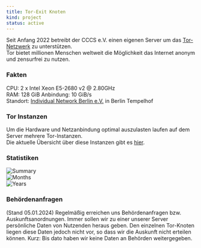 ```yaml
---
title: Tor-Exit Knoten
kind: project
status: active
---
```

Seit Anfang 2022 betreibt der CCCS e.V. einen eigenen Server um das [Tor-Netzwerk](https://www.torproject.org/de/) zu unterstützen.   
Tor bietet millionen Menschen weltweit die Möglichkeit das Internet anonym und zensurfrei zu nutzen.

### Fakten
CPU: 2 x Intel Xeon E5-2680 v2 @ 2.80GHz   
RAM: 128 GiB
Anbindung: 10 GiB/s   
Standort: [Individual Network Berlin e.V.](https://in-berlin.de/provider/colo.html) in Berlin Tempelhof

### Tor Instanzen
Um die Hardware und Netzanbindung optimal auszulasten laufen auf dem Server mehrere Tor-Instanzen.   
Die aktuelle Übersicht über diese Instanzen gibt es [hier](https://metrics.torproject.org/rs.html#search/CCCStuttgartBer).

### Statistiken
![Summary](https://exit-inberlin-static.leibfarth.org/summary.png)   
![Months](https://exit-inberlin-static.leibfarth.org/months.png)   
![Years](https://exit-inberlin-static.leibfarth.org/years.png)

### Behördenanfragen
(Stand 05.01.2024)
Regelmäßig erreichen uns Behördenanfragen bzw. Auskunftsanordnungen. Immer sollen wir zu einer unserer Server persönliche Daten von Nutzenden heraus geben.
Den einzelnen Tor-Knoten liegen diese Daten jedoch nicht vor, so dass wir die Auskunft nicht erteilen können.
Kurz: Bis dato haben wir keine Daten an Behörden weitergegeben.
